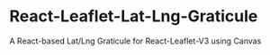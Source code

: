 # React-Leaflet-Lat-Lng-Graticule
A React-based Lat/Lng Graticule for React-Leaflet-V3 using Canvas
